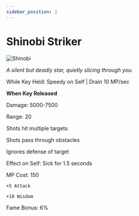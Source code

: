 ```yaml
---
sidebar_position: 2
---
```


# Shinobi Striker

![Shinobi](https://vwiki.valorserver.com/api/item/picture/shinobi%20striker)

<i>A silent but deadly star, quietly slicing through you.</i>

While Key Held: Speedy on Self | Drain 10 MP/sec

**When Key Released**

Damage: 5000-7500

Range: 20

Shots hit multiple targets

Shots pass through obstacles

Ignores defense of target

Effect on Self: Sick for 1.5 seconds

MP Cost: 150

    +5 Attack
    
    +10 Wisdom
    
Fame Bonus: 6%
